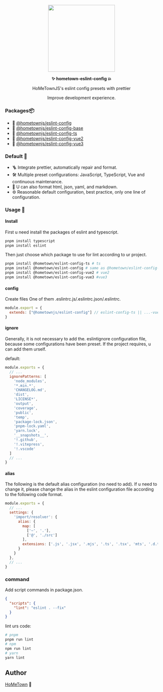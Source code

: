<p align="center">
  <img width="220px" src="https://i.ibb.co/DCSdYrY/i-va-5.png" />
</p>
<p align="center"><b>✨ hometown-eslint-config 💥</b></p>
<p align="center">HoMeTownJS's eslint config presets with prettier</p>
<p align="center">Improve development experience.</p>

### Packages📦

- 🚙 [@hometownjs/eslint-config](https://github.com/HoMeTownJS/hometown-eslint-config/packages/default)
- 🚐 [@hometownjs/eslint-config-base](https://github.com/HoMeTownJS/hometown-eslint-config/packages/base)
- 🚚 [@hometownjs/eslint-config-ts](https://github.com/HoMeTownJS/hometown-eslint-config/packages/ts)
- 🚜 [@hometownjs/eslint-config-vue2](https://github.com/HoMeTownJS/hometown-eslint-config/packages/vue2)
- 🚗 [@hometownjs/eslint-config-vue3](https://github.com/HoMeTownJS/hometown-eslint-config/packages/vue3)

### Default 🚁

- 🪜 Integrate prettier, automatically repair and format.
- 🛠 Multiple preset configurations: JavaScript, TypeScript, Vue and continuous maintenance.
- 🧲 U can also format html, json, yaml, and markdown.
- ⚙️ Reasonable default configuration, best practice, only one line of configuration.

### Usage 🤩

#### Install

First u need install the packages of eslint and typescript.

```bash
pnpm install typescript
pnpm install eslint
```

Then just choose which package to use for lint according to ur project.

```bash
pnpm install @hometown/eslint-config-ts # ts
pnpm install @hometown/eslint-config # same as @hometown/eslint-config-ts
pnpm install @hometown/eslint-config-vue2 # vue2
pnpm install @hometown/eslint-config-vue3 #vue3
```

#### config

Create files One of them .eslintrc.js/.eslintrc.json/.eslintrc.

```js
module.export = {
  extends: ["@hometownjs/eslint-config"] // eslint-config-ts || ...-vue2 || ...vue3
}
```

#### ignore

Generally, it is not necessary to add the. eslintignore configuration file, because some configurations have been preset. If the project requires, u can add them urself.

default:

```js
module.exports = {
  // ...
  ignorePatterns: [
    'node_modules',
    '*.min.*',
    'CHANGELOG.md',
    'dist',
    'LICENSE*',
    'output',
    'coverage',
    'public',
    'temp',
    'package-lock.json',
    'pnpm-lock.yaml',
    'yarn.lock',
    '__snapshots__',
    '!.github',
    '!.vitepress',
    '!.vscode'
  ]
  // ...
}
```

#### alias

The following is the default alias configuration (no need to add). If u need to change it, please change the alias in the eslint configuration file according to the following code format.

```js
module.exports = {
  // ...
  settings: {
    'import/resolver': {
      alias: {
        map: [
          ['~', '.'],
          ['@', './src']
        ],
        extensions: ['.js', '.jsx', '.mjs', '.ts', '.tsx', 'mts', '.d.ts']
      }
    }
  },
  // ...
}
```

### command

Add script commands in package.json.

```json
{
  "scripts": {
    "lint": "eslint . --fix"
  }
}
```

lint urs code:

```bash
# pnpm
pnpm run lint
# npm
npm run lint
# yarn
yarn lint
```

## Author

[HoMeTown](https://juejin.cn/user/4116184668057390) 🙊
